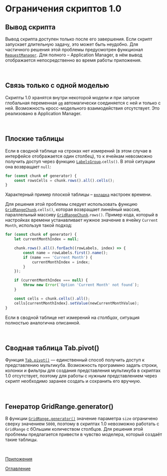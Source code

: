 # Ограничения скриптов 1.0

## Вывод скрипта

Вывод скрипта доступен только после его завершения. Если скрипт запускает длительную задачу, это может быть неудобно. Для частичного решения этой проблемы предусмотрен функционал [`RequestManager`](../API/common.md#RequestManager). Для полного – Application Manager, в нём вывод отображается непосредственно во время работы приложения.

&nbsp;

## Связь только с одной моделью

Скрипты 1.0 хранятся внутри некоторой модели и при запуске глобальная переменная [`om`](../API/API.md#OM) автомагически соединяется с ней и только с ней. Возможность кросс-модельного взаимодействия отсутствует. Это реализовано в Application Manager.

&nbsp;

<a name="flatTable"></a>
## Плоские таблицы

Если в сводной таблице на строках нет измерений (в этом случае в интерфейсе отображается один столбец), то к ячейкам невозможно получить доступ через функцию [`LabelsGroup`](../API/OMviews.md#LabelsGroup).`cells()`. В этой ситуации она возвращает `null`:

```js
for (const chunk of generator) {
	const rowsCells = chunk.rows().all().cells();
}
```

Характерный пример плоской таблицы – [`вкладка`](../API/OMviews.md#TimeOptionsTab) настроек времени.

Для решения этой проблемы следует использовать функцию [`GridRangeChunk`](../API/OMviews.md#GridRangeChunk).`cells()`, которая возвращает линейный массив, параллельный массиву [`GridRangeChunk`](../API/OMviews.md#GridRangeChunk).`rows()`. Пример кода, который в настройках времени устанавливает нужное значение в ячейку `Current Month`, используя такой подход:

```js
for (const chunk of generator) {
	let currentMonthIndex = null;

	chunk.rows().all().forEach((rowLabels, index) => {
		const name = rowLabels.first().name();
		if (name === 'Current Month') {
			currentMonthIndex = index;
		}
	});

	if (currentMonthIndex === null) {
		throw new Error(`Option 'Current Month' not found`);
	}

	const cells = chunk.cells().all();
	cells[currentMonthIndex].setValue(newCurrentMonthValue);
}
```

Если в сводной таблице нет измерений на *столбцах*, ситуация полностью аналогична описанной.

&nbsp;

<a name="pivot"></a>
## Сводная таблица Tab.pivot()

Функция [`Tab.pivot()`](#Tab.pivot) — единственный способ получить доступ к представлению мультикуба. Возможность программно задать строки, колонки и фильтры для создания представления мультикуба в скриптах 1.0 отсутствует, поэтому для работы с нужным представлением через скрипт необходимо заранее создать и сохранить его вручную.

&nbsp;

<a name="generator"></a>
## Генератор GridRange.generator()

В функции [`GridRange.generator()`](../API/OMviews.md#generator) значение параметра `size` ограничено сверху значением `5000`, поэтому в скриптах 1.0 невозможно работать с `GridRange` с бОльшим количеством столбцов. Для решения этой проблемы предлагается привести в чувство моделера, который создаёт такие таблицы.

&nbsp;

[Приложения](appendix.md)

[Оглавление](../README.md)

